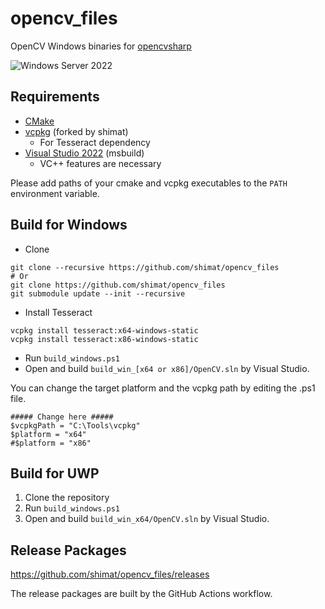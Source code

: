 # opencv_files

OpenCV Windows binaries for [opencvsharp](https://github.com/shimat/opencvsharp)

![Windows Server 2022](https://github.com/shimat/opencv_files/workflows/Windows%20Server%202022/badge.svg)

## Requirements
- [CMake](https://cmake.org/)
- [vcpkg](https://github.com/shimat/vcpkg) (forked by shimat)
  - For Tesseract dependency
- [Visual Studio 2022](https://visualstudio.microsoft.com/ja/vs/) (msbuild)
  - VC++ features are necessary
  
Please add paths of your cmake and vcpkg executables to the `PATH` environment variable.

## Build for Windows
- Clone
```
git clone --recursive https://github.com/shimat/opencv_files
# Or
git clone https://github.com/shimat/opencv_files
git submodule update --init --recursive
```
- Install Tesseract
```
vcpkg install tesseract:x64-windows-static
vcpkg install tesseract:x86-windows-static
```
- Run `build_windows.ps1`
- Open and build `build_win_[x64 or x86]/OpenCV.sln` by Visual Studio. 

You can change the target platform and the vcpkg path by editing the .ps1 file.
  ```
  ##### Change here #####
  $vcpkgPath = "C:\Tools\vcpkg"
  $platform = "x64"
  #$platform = "x86"
  ```

## Build for UWP
1. Clone the repository
1. Run `build_windows.ps1`
1. Open and build `build_win_x64/OpenCV.sln` by Visual Studio. 

## Release Packages
https://github.com/shimat/opencv_files/releases

The release packages are built by the GitHub Actions workflow.
